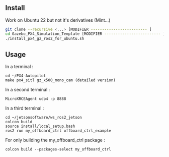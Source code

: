 #




## Install
Work on Ubuntu 22 but not it's derivatives (Mint...)

``` sh
git clone --recursive <...> [MODIFIER ------------------------- ]
cd Gazebo_PX4_Simulation_Template [MODIFIER ------------------------- ]
./install_px4_gz_ros2_for_ubuntu.sh
```



## Usage

In a terminal :

```
cd ~/PX4-Autopilot
make px4_sitl gz_x500_mono_cam (detailed version)
```

In a second terminal :

```
MicroXRCEAgent udp4 -p 8888
```

In a third terminal :

```
cd ~/jetsonsoftware/ws_ros2_jetson
colcon build
source install/local_setup.bash
ros2 run my_offboard_ctrl offboard_ctrl_example
```

For only building the my_offboard_ctrl package :

```
colcon build --packages-select my_offboard_ctrl
```

